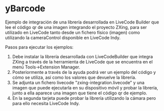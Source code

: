 # yBarcode

Ejemplo de integración de una librería desarrollada en LiveCode Builder que lee el código qr de una imagen integrando el proyecto ZXing, para ser utilizado en LiveCode tanto desde un fichero físico (imagen) como utilizando la cameraControl disponible en LiveCode Indy.

Pasos para ejecutar los ejemplos:

1. Debe instalar la librería desarrollada con LiveCodeBuilder que integra ZXing a través de la herramienta de LiveCode que se encuentra en el menú Tools->Extension Manager.
2. Posteriormente a través de la ayuda podrá ver un ejemplo del código y cómo se utiliza, así como los valores que devuelve la librería.
3. Se adjunta un fichero livecode "zxing-integration.livecode" y una imagen que puede ejecutarla en su dispositivo móvil y probar la librería, junto a ella aparece una imagen que tiene el código qr de ejemplo.
4. En la segunda tarjeta puede probar la librería utilizando la cámara pero para ello necesita LiveCode Indy.


